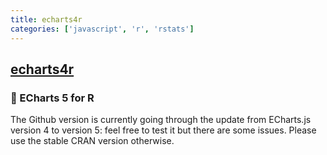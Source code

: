 ```yaml
---
title: echarts4r
categories: ['javascript', 'r', 'rstats']
---
```

## [echarts4r](https://github.com/JohnCoene/echarts4r)

### 🐳 ECharts 5 for R


The Github version is currently going through the update from ECharts.js version 4 to version 5: feel free to test it but there are some issues. Please use the stable CRAN version otherwise.
